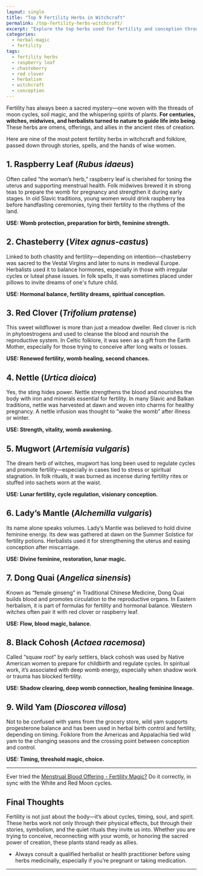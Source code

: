 ```yaml
---
layout: single
title: "Top 9 Fertility Herbs in Witchcraft"
permalink: /top-fertility-herbs-witchcraft/
excerpt: "Explore the top herbs used for fertility and conception throughout witchcraft, folklore, and herbal medicine. From raspberry leaf to red clover, uncover the ancient wisdom behind these plants of creation."
categories: 
  - herbal-magic
  - fertility
tags: 
  - fertility herbs
  - raspberry leaf
  - chasteberry
  - red clover
  - herbalism
  - witchcraft
  - conception
---
```


Fertility has always been a sacred mystery—one woven with the threads of moon cycles, soil magic, and the whispering spirits of plants. **For centuries, witches, midwives, and herbalists turned to nature to guide life into being**. These herbs are omens, offerings, and allies in the ancient rites of creation.

Here are nine of the most potent fertility herbs in witchcraft and folklore, passed down through stories, spells, and the hands of wise women.

## 1. Raspberry Leaf (*Rubus idaeus*)

Often called “the woman’s herb,” raspberry leaf is cherished for toning the uterus and supporting menstrual health. Folk midwives brewed it in strong teas to prepare the womb for pregnancy and strengthen it during early stages. In old Slavic traditions, young women would drink raspberry tea before handfasting ceremonies, tying their fertility to the rhythms of the land.

**USE: Womb protection, preparation for birth, feminine strength.**

## 2. Chasteberry (*Vitex agnus-castus*)

Linked to both chastity and fertility—depending on intention—chasteberry was sacred to the Vestal Virgins and later to nuns in medieval Europe. Herbalists used it to balance hormones, especially in those with irregular cycles or luteal phase issues. In folk spells, it was sometimes placed under pillows to invite dreams of one's future child.

**USE: Hormonal balance, fertility dreams, spiritual conception.**

## 3. Red Clover (*Trifolium pratense*)

This sweet wildflower is more than just a meadow dweller. Red clover is rich in phytoestrogens and used to cleanse the blood and nourish the reproductive system. In Celtic folklore, it was seen as a gift from the Earth Mother, especially for those trying to conceive after long waits or losses.

**USE: Renewed fertility, womb healing, second chances.**

## 4. Nettle (*Urtica dioica*)

Yes, the sting hides power. Nettle strengthens the blood and nourishes the body with iron and minerals essential for fertility. In many Slavic and Balkan traditions, nettle was harvested at dawn and woven into charms for healthy pregnancy. A nettle infusion was thought to “wake the womb” after illness or winter.

**USE: Strength, vitality, womb awakening.**

## 5. Mugwort (*Artemisia vulgaris*)

The dream herb of witches, mugwort has long been used to regulate cycles and promote fertility—especially in cases tied to stress or spiritual stagnation. In folk rituals, it was burned as incense during fertility rites or stuffed into sachets worn at the waist.

**USE: Lunar fertility, cycle regulation, visionary conception.**

## 6. Lady’s Mantle (*Alchemilla vulgaris*)

Its name alone speaks volumes. Lady’s Mantle was believed to hold divine feminine energy. Its dew was gathered at dawn on the Summer Solstice for fertility potions. Herbalists used it for strengthening the uterus and easing conception after miscarriage.

**USE: Divine feminine, restoration, lunar magic.**

## 7. Dong Quai (*Angelica sinensis*)

Known as “female ginseng” in Traditional Chinese Medicine, Dong Quai builds blood and promotes circulation to the reproductive organs. In Eastern herbalism, it is part of formulas for fertility and hormonal balance. Western witches often pair it with red clover or raspberry leaf.

**USE: Flow, blood magic, balance.**

## 8. Black Cohosh (*Actaea racemosa*)

Called “squaw root” by early settlers, black cohosh was used by Native American women to prepare for childbirth and regulate cycles. In spiritual work, it’s associated with deep womb energy, especially when shadow work or trauma has blocked fertility.

**USE: Shadow clearing, deep womb connection, healing feminine lineage.**

## 9. Wild Yam (*Dioscorea villosa*)

Not to be confused with yams from the grocery store, wild yam supports progesterone balance and has been used in herbal birth control and fertility, depending on timing. Folklore from the Americas and Appalachia tied wild yam to the changing seasons and the crossing point between conception and control.

**USE: Timing, threshold magic, choice.**

---

Ever tried the  [Menstrual Blood Offering - Fertility Magic?](/fertility-rituals-menstrual-magic/) Do it correctly, in sync with the White and Red Moon cycles. 

## Final Thoughts

Fertility is not just about the body—it’s about cycles, timing, soul, and spirit. These herbs work not only through their physical effects, but through their stories, symbolism, and the quiet rituals they invite us into. Whether you are trying to conceive, reconnecting with your womb, or honoring the sacred power of creation, these plants stand ready as allies.

* Always consult a qualified herbalist or health practitioner before using herbs medicinally, especially if you’re pregnant or taking medication.

---

